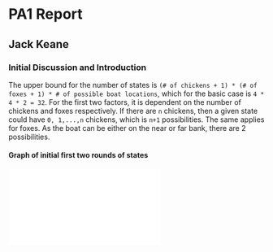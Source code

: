 # PA1 Report

## Jack Keane

### Initial Discussion and Introduction

The upper bound for the number of states is `(# of chickens + 1) * (# of foxes + 1) * # of possible boat locations`, which for the basic case is `4 * 4 * 2 = 32`. For the first two factors, it is dependent on the number of chickens and foxes respectively. If there are `n` chickens, then a given state could have `0, 1,...,n` chickens, which is `n+1` possibilities. The same applies for foxes. As the boat can be either on the near or far bank, there are 2 possibilities.

#### Graph of initial first two rounds of states

![graph](./pa1_states.pdf)